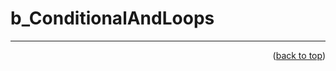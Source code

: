 <a name="topage"></a>

# b_ConditionalAndLoops


----

<p align="right">(<a href="#topage">back to top</a>)</p>
<br/>
<br/>
